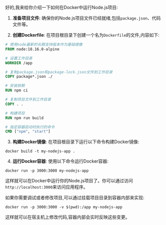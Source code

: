 好的,我来给你介绍一下如何在Docker中运行Node.js项目:

1. **准备项目文件**: 确保你的Node.js项目文件已经就绪,包括`package.json`、代码文件等。

2. **创建Dockerfile**: 在项目根目录下创建一个名为`Dockerfile`的文件,内容如下:

```dockerfile
# 使用node最新的长期支持版本作为基础镜像
FROM node:18.16.0-alpine

# 设置工作目录
WORKDIR /app

# 复制package.json和package-lock.json文件到工作目录
COPY package*.json ./

# 安装依赖
RUN npm ci

# 复制项目文件到工作目录
COPY . .

# 构建项目
RUN npm run build

# 指定容器启动时执行的命令
CMD ["npm", "start"]
```

3. **构建Docker镜像**: 在项目根目录下运行以下命令构建Docker镜像:

```
docker build -t my-nodejs-app .
```

4. **运行Docker容器**: 使用以下命令运行Docker容器:

```
docker run -p 3000:3000 my-nodejs-app
```

这样就可以在Docker中运行你的Node.js项目了。你可以通过访问`http://localhost:3000`来访问应用程序。

如果你需要调试或者修改项目,可以通过挂载项目目录到容器内部来实现:

```
docker run -p 3000:3000 -v $(pwd):/app my-nodejs-app
```

这样就可以在宿主机上修改代码,容器内部会实时反映这些变更。
